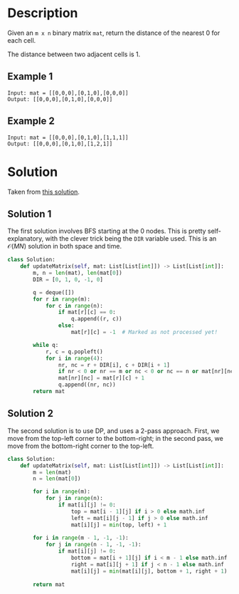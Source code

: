 # Description

Given an `m x n` binary matrix `mat`, return the distance of the nearest 0 for each cell.

The distance between two adjacent cells is 1.

## Example 1

```
Input: mat = [[0,0,0],[0,1,0],[0,0,0]]
Output: [[0,0,0],[0,1,0],[0,0,0]]
```

## Example 2

```
Input: mat = [[0,0,0],[0,1,0],[1,1,1]]
Output: [[0,0,0],[0,1,0],[1,2,1]]
```

# Solution

Taken from [this solution](https://leetcode.com/problems/01-matrix/solutions/1369741/c-java-python-bfs-dp-solutions-with-picture-clean-concise-o-1-space/).

## Solution 1

The first solution involves BFS starting at the 0 nodes. This is pretty self-explanatory, with the clever trick being the `DIR` variable used. This is an $\mathcal{O}(MN)$ solution in both space and time.

```py
class Solution:
    def updateMatrix(self, mat: List[List[int]]) -> List[List[int]]:
        m, n = len(mat), len(mat[0])
        DIR = [0, 1, 0, -1, 0]

        q = deque([])
        for r in range(m):
            for c in range(n):
                if mat[r][c] == 0:
                    q.append((r, c))
                else:
                    mat[r][c] = -1  # Marked as not processed yet!

        while q:
            r, c = q.popleft()
            for i in range(4):
                nr, nc = r + DIR[i], c + DIR[i + 1]
                if nr < 0 or nr == m or nc < 0 or nc == n or mat[nr][nc] != -1: continue
                mat[nr][nc] = mat[r][c] + 1
                q.append((nr, nc))
        return mat
```

## Solution 2

The second solution is to use DP, and uses a 2-pass approach. First, we move from the top-left corner to the bottom-right; in the second pass, we move from the bottom-right corner to the top-left. 

```py
class Solution:
    def updateMatrix(self, mat: List[List[int]]) -> List[List[int]]:
        m = len(mat)
        n = len(mat[0])

        for i in range(m):
            for j in range(n):
                if mat[i][j] != 0:
                    top = mat[i - 1][j] if i > 0 else math.inf
                    left = mat[i][j - 1] if j > 0 else math.inf
                    mat[i][j] = min(top, left) + 1
        
        for i in range(m - 1, -1, -1):
            for j in range(n - 1, -1, -1):
                if mat[i][j] != 0:
                    bottom = mat[i + 1][j] if i < m - 1 else math.inf
                    right = mat[i][j + 1] if j < n - 1 else math.inf
                    mat[i][j] = min(mat[i][j], bottom + 1, right + 1)
        
        return mat
        
```
